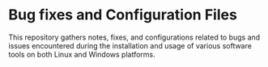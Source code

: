# Bug fixes and Configuration Files
This repository gathers notes, fixes, and configurations related to bugs and issues encountered during the installation and usage of various software tools on both Linux and Windows platforms.
